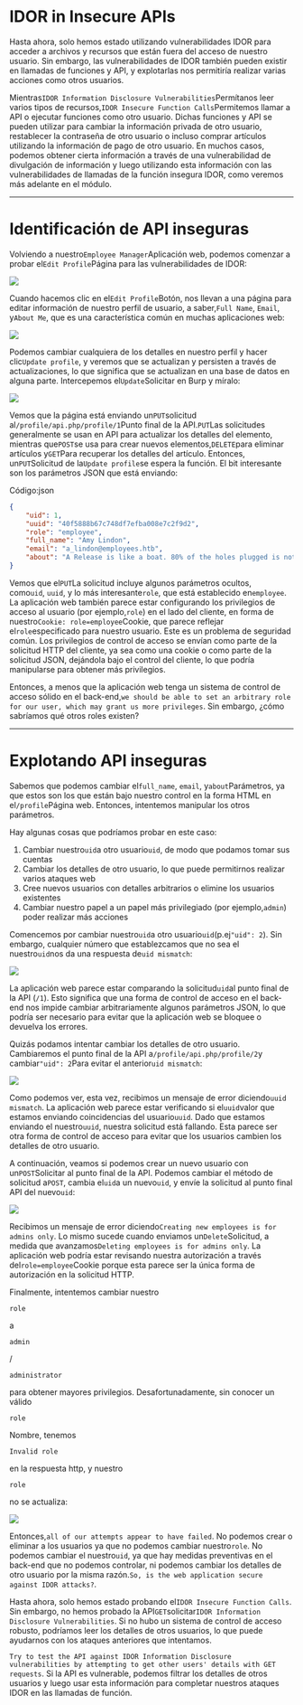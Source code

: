 # IDOR in Insecure APIs

Hasta ahora, solo hemos estado utilizando vulnerabilidades IDOR para acceder a archivos y recursos que están fuera del acceso de nuestro usuario. Sin embargo, las vulnerabilidades de IDOR también pueden existir en llamadas de funciones y API, y explotarlas nos permitiría realizar varias acciones como otros usuarios.

Mientras`IDOR Information Disclosure Vulnerabilities`Permítanos leer varios tipos de recursos,`IDOR Insecure Function Calls`Permitemos llamar a API o ejecutar funciones como otro usuario. Dichas funciones y API se pueden utilizar para cambiar la información privada de otro usuario, restablecer la contraseña de otro usuario o incluso comprar artículos utilizando la información de pago de otro usuario. En muchos casos, podemos obtener cierta información a través de una vulnerabilidad de divulgación de información y luego utilizando esta información con las vulnerabilidades de llamadas de la función insegura IDOR, como veremos más adelante en el módulo.

---

# **Identificación de API inseguras**

Volviendo a nuestro`Employee Manager`Aplicación web, podemos comenzar a probar el`Edit Profile`Página para las vulnerabilidades de IDOR:

![](https://academy.hackthebox.com/storage/modules/134/web_attacks_idor_employee_manager.jpg)

Cuando hacemos clic en el`Edit Profile`Botón, nos llevan a una página para editar información de nuestro perfil de usuario, a saber,`Full Name`, `Email`, y`About Me`, que es una característica común en muchas aplicaciones web:

![](https://academy.hackthebox.com/storage/modules/134/web_attacks_idor_edit_profile.jpg)

Podemos cambiar cualquiera de los detalles en nuestro perfil y hacer clic`Update profile`, y veremos que se actualizan y persisten a través de actualizaciones, lo que significa que se actualizan en una base de datos en alguna parte. Intercepemos el`Update`Solicitar en Burp y míralo:

![](https://academy.hackthebox.com/storage/modules/134/web_attacks_idor_update_request.jpg)

Vemos que la página está enviando un`PUT`solicitud al`/profile/api.php/profile/1`Punto final de la API.`PUT`Las solicitudes generalmente se usan en API para actualizar los detalles del elemento, mientras que`POST`se usa para crear nuevos elementos,`DELETE`para eliminar artículos y`GET`Para recuperar los detalles del artículo. Entonces, un`PUT`Solicitud de la`Update profile`se espera la función. El bit interesante son los parámetros JSON que está enviando:

Código:json

```json
{
    "uid": 1,
    "uuid": "40f5888b67c748df7efba008e7c2f9d2",
    "role": "employee",
    "full_name": "Amy Lindon",
    "email": "a_lindon@employees.htb",
    "about": "A Release is like a boat. 80% of the holes plugged is not good enough."
}

```

Vemos que el`PUT`La solicitud incluye algunos parámetros ocultos, como`uid`, `uuid`, y lo más interesante`role`, que está establecido en`employee`. La aplicación web también parece estar configurando los privilegios de acceso al usuario (por ejemplo,`role`) en el lado del cliente, en forma de nuestro`Cookie: role=employee`Cookie, que parece reflejar el`role`especificado para nuestro usuario. Este es un problema de seguridad común. Los privilegios de control de acceso se envían como parte de la solicitud HTTP del cliente, ya sea como una cookie o como parte de la solicitud JSON, dejándola bajo el control del cliente, lo que podría manipularse para obtener más privilegios.

Entonces, a menos que la aplicación web tenga un sistema de control de acceso sólido en el back-end,`we should be able to set an arbitrary role for our user, which may grant us more privileges`. Sin embargo, ¿cómo sabríamos qué otros roles existen?

---

# **Explotando API inseguras**

Sabemos que podemos cambiar el`full_name`, `email`, y`about`Parámetros, ya que estos son los que están bajo nuestro control en la forma HTML en el`/profile`Página web. Entonces, intentemos manipular los otros parámetros.

Hay algunas cosas que podríamos probar en este caso:

1. Cambiar nuestro`uid`a otro usuario`uid`, de modo que podamos tomar sus cuentas
2. Cambiar los detalles de otro usuario, lo que puede permitirnos realizar varios ataques web
3. Cree nuevos usuarios con detalles arbitrarios o elimine los usuarios existentes
4. Cambiar nuestro papel a un papel más privilegiado (por ejemplo,`admin`) poder realizar más acciones

Comencemos por cambiar nuestro`uid`a otro usuario`uid`(p.ej`"uid": 2`). Sin embargo, cualquier número que establezcamos que no sea el nuestro`uid`nos da una respuesta de`uid mismatch`:

![](https://academy.hackthebox.com/storage/modules/134/web_attacks_idor_uid_mismatch.jpg)

La aplicación web parece estar comparando la solicitud`uid`al punto final de la API (`/1`). Esto significa que una forma de control de acceso en el back-end nos impide cambiar arbitrariamente algunos parámetros JSON, lo que podría ser necesario para evitar que la aplicación web se bloquee o devuelva los errores.

Quizás podamos intentar cambiar los detalles de otro usuario. Cambiaremos el punto final de la API a`/profile/api.php/profile/2`y cambiar`"uid": 2`Para evitar el anterior`uid mismatch`:

![](https://academy.hackthebox.com/storage/modules/134/web_attacks_idor_uuid_mismatch.jpg)

Como podemos ver, esta vez, recibimos un mensaje de error diciendo`uuid mismatch`. La aplicación web parece estar verificando si el`uuid`valor que estamos enviando coincidencias del usuario`uuid`. Dado que estamos enviando el nuestro`uuid`, nuestra solicitud está fallando. Esta parece ser otra forma de control de acceso para evitar que los usuarios cambien los detalles de otro usuario.

A continuación, veamos si podemos crear un nuevo usuario con un`POST`Solicitar al punto final de la API. Podemos cambiar el método de solicitud a`POST`, cambia el`uid`a un nuevo`uid`, y envíe la solicitud al punto final API del nuevo`uid`:

![](https://academy.hackthebox.com/storage/modules/134/web_attacks_idor_create_new_user_1.jpg)

Recibimos un mensaje de error diciendo`Creating new employees is for admins only`. Lo mismo sucede cuando enviamos un`Delete`Solicitud, a medida que avanzamos`Deleting employees is for admins only`. La aplicación web podría estar revisando nuestra autorización a través del`role=employee`Cookie porque esta parece ser la única forma de autorización en la solicitud HTTP.

Finalmente, intentemos cambiar nuestro

```
role
```

a

```
admin
```

/

```
administrator
```

para obtener mayores privilegios. Desafortunadamente, sin conocer un válido

```
role
```

Nombre, tenemos

```
Invalid role
```

en la respuesta http, y nuestro

```
role
```

no se actualiza:

![](https://academy.hackthebox.com/storage/modules/134/web_attacks_idor_invalid_role.jpg)

Entonces,`all of our attempts appear to have failed`. No podemos crear o eliminar a los usuarios ya que no podemos cambiar nuestro`role`. No podemos cambiar el nuestro`uid`, ya que hay medidas preventivas en el back-end que no podemos controlar, ni podemos cambiar los detalles de otro usuario por la misma razón.`So, is the web application secure against IDOR attacks?`.

Hasta ahora, solo hemos estado probando el`IDOR Insecure Function Calls`. Sin embargo, no hemos probado la API`GET`solicitar`IDOR Information Disclosure Vulnerabilities`. Si no hubo un sistema de control de acceso robusto, podríamos leer los detalles de otros usuarios, lo que puede ayudarnos con los ataques anteriores que intentamos.

`Try to test the API against IDOR Information Disclosure vulnerabilities by attempting to get other users' details with GET requests`. Si la API es vulnerable, podemos filtrar los detalles de otros usuarios y luego usar esta información para completar nuestros ataques IDOR en las llamadas de función.